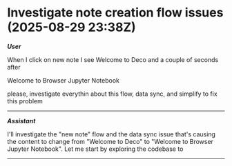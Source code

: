 <!-- Generated by SpecStory -->

# Investigate note creation flow issues (2025-08-29 23:38Z)

_**User**_

When I click on new note I see Welcome to Deco and a couple of seconds after 

Welcome to Browser Jupyter Notebook

please, investigate everythin about this flow, data sync, and simplify to fix this problem

---

_**Assistant**_

I'll investigate the "new note" flow and the data sync issue that's causing the content to change from "Welcome to Deco" to "Welcome to Browser Jupyter Notebook". Let me start by exploring the codebase to

---

